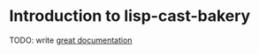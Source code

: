 # Introduction to lisp-cast-bakery

TODO: write [great documentation](http://jacobian.org/writing/great-documentation/what-to-write/)

